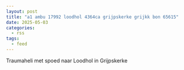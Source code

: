 ```yaml
---
layout: post
title: "a1 ambu 17992 loodhol 4364ca grijpskerke grijkk bon 65615"
date: 2025-05-03
categories: 
  - rss
tags: 
  - feed
---
```


Traumaheli met spoed naar Loodhol in Grijpskerke
